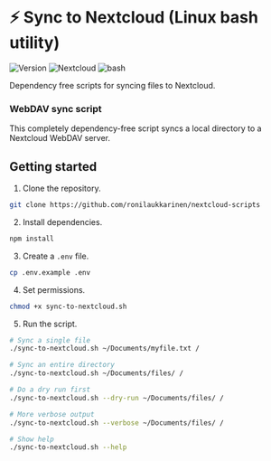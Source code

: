 # ⚡ Sync to Nextcloud (Linux bash utility)

 ![Version](https://img.shields.io/badge/version-1.0.0-blue?style=for-the-badge) ![Nextcloud](https://img.shields.io/badge/Nextcloud-%2300A2FF.svg?style=for-the-badge&logo=nextcloud&logoColor=white) ![bash](https://img.shields.io/badge/bash-%23121011.svg?style=for-the-badge&color=%23222222&logo=gnu-bash&logoColor=white)

Dependency free scripts for syncing files to Nextcloud.

### WebDAV sync script

This completely dependency-free script syncs a local directory to a Nextcloud WebDAV server.

## Getting started

1. Clone the repository.

```bash
git clone https://github.com/ronilaukkarinen/nextcloud-scripts
```

2. Install dependencies.

```bash
npm install
```

3. Create a `.env` file.

```bash
cp .env.example .env
```

4. Set permissions.

```bash
chmod +x sync-to-nextcloud.sh
```

5. Run the script.

```bash
# Sync a single file
./sync-to-nextcloud.sh ~/Documents/myfile.txt /

# Sync an entire directory
./sync-to-nextcloud.sh ~/Documents/files/ /

# Do a dry run first
./sync-to-nextcloud.sh --dry-run ~/Documents/files/ /

# More verbose output
./sync-to-nextcloud.sh --verbose ~/Documents/files/ /

# Show help
./sync-to-nextcloud.sh --help
```
